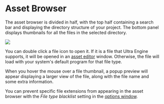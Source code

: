 # Asset Browser

The asset browser is divided in half, with the top half containing a search bar and displaying the directory structure of your project. The bottom panel displays thumbnails for all the files in the selected directory.

![](https://github.com/UltraEngine/Documentation/blob/master/Images/assetbrowser.png)

You can double click a file icon to open it. If it is a file that Ultra Engine supports, it will be opened in an [asset editor](asseteditor.md) window. Otherwise, the file will load with your system's default program for that file type.

When you hover the mouse over a file thumbnail, a popup preview will appear displaying a larger view of the file, along with the file name and some extra information.

You can prevent specific file extensions from appearing in the asset browser with the *File type blacklist* setting in the [options window](optionswindow.md).

